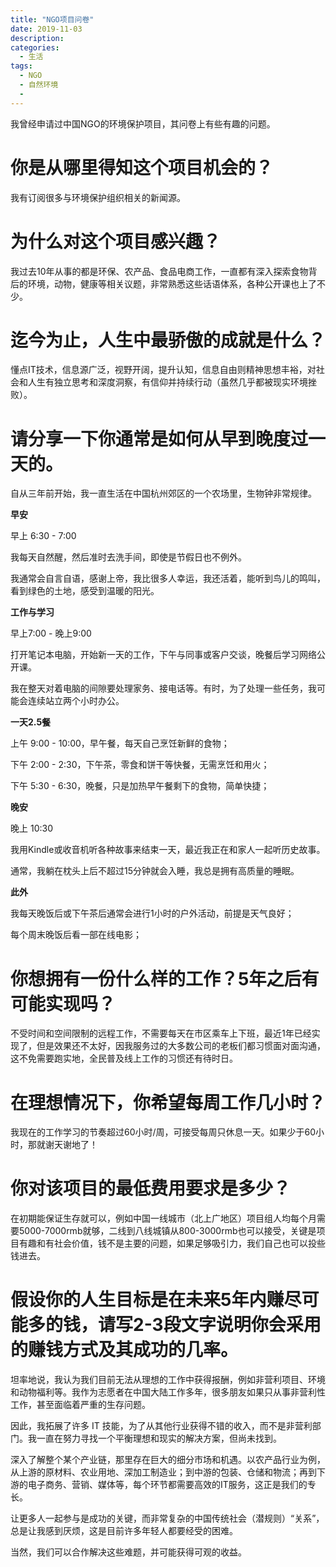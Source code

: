 ```yaml
---
title: "NGO项目问卷"
date: 2019-11-03
description:
categories:
  - 生活
tags:
  - NGO
  - 自然环境
  -
---
```


我曾经申请过中国NGO的环境保护项目，其问卷上有些有趣的问题。


# 你是从哪里得知这个项目机会的？

我有订阅很多与环境保护组织相关的新闻源。

# 为什么对这个项目感兴趣？

我过去10年从事的都是环保、农产品、食品电商工作，一直都有深入探索食物背后的环境，动物，健康等相关议题，非常熟悉这些话语体系，各种公开课也上了不少。

# 迄今为止，人生中最骄傲的成就是什么？

懂点IT技术，信息源广泛，视野开阔，提升认知，信息自由则精神思想丰裕，对社会和人生有独立思考和深度洞察，有信仰并持续行动（虽然几乎都被现实环境挫败）。

# 请分享一下你通常是如何从早到晚度过一天的。

自从三年前开始，我一直生活在中国杭州郊区的一个农场里，生物钟非常规律。

**早安**

早上 6:30 - 7:00

我每天自然醒，然后准时去洗手间，即使是节假日也不例外。

我通常会自言自语，感谢上帝，我比很多人幸运，我还活着，能听到鸟儿的鸣叫，看到绿色的土地，感受到温暖的阳光。

**工作与学习**

早上7:00 - 晚上9:00

打开笔记本电脑，开始新一天的工作，下午与同事或客户交谈，晚餐后学习网络公开课。

我在整天对着电脑的间隙要处理家务、接电话等。有时，为了处理一些任务，我可能会连续站立两个小时办公。

**一天2.5餐**

上午 9:00 - 10:00，早午餐，每天自己烹饪新鲜的食物；

下午 2:00 - 2:30，下午茶，零食和饼干等快餐，无需烹饪和用火；

下午 5:30 - 6:30，晚餐，只是加热早午餐剩下的食物，简单快捷；

**晚安**

晚上 10:30

我用Kindle或收音机听各种故事来结束一天，最近我正在和家人一起听历史故事。

通常，我躺在枕头上后不超过15分钟就会入睡，我总是拥有高质量的睡眠。

**此外**

我每天晚饭后或下午茶后通常会进行1小时的户外活动，前提是天气良好；

每个周末晚饭后看一部在线电影；


# 你想拥有一份什么样的工作？5年之后有可能实现吗？

不受时间和空间限制的远程工作，不需要每天在市区乘车上下班，最近1年已经实现了，但是效果还不太好，因我服务过的大多数公司的老板们都习惯面对面沟通，这不免需要跑实地，全民普及线上工作的习惯还有待时日。

# 在理想情况下，你希望每周工作几小时？

我现在的工作学习的节奏超过60小时/周，可接受每周只休息一天。如果少于60小时，那就谢天谢地了！

# 你对该项目的最低费用要求是多少？

在初期能保证生存就可以，例如中国一线城市（北上广地区）项目组人均每个月需要5000-7000rmb就够，二线到八线城镇从800-3000rmb也可以接受，关键是项目有趣和有社会价值，钱不是主要的问题，如果足够吸引力，我们自己也可以投些钱进去。

# 假设你的人生目标是在未来5年内赚尽可能多的钱，请写2-3段文字说明你会采用的赚钱方式及其成功的几率。

坦率地说，我认为我们目前无法从理想的工作中获得报酬，例如非营利项目、环境和动物福利等。我作为志愿者在中国大陆工作多年，很多朋友如果只从事非营利性工作，甚至面临着严重的生存问题。

因此，我拓展了许多 IT 技能，为了从其他行业获得不错的收入，而不是非营利部门。我一直在努力寻找一个平衡理想和现实的解决方案，但尚未找到。

深入了解整个某个产业链，那里存在巨大的细分市场和机遇。以农产品行业为例，从上游的原材料、农业用地、深加工制造业；到中游的包装、仓储和物流；再到下游的电子商务、营销、媒体等，每个环节都需要高效的IT服务，这正是我们的专长。

让更多人一起参与是成功的关键，而非常复杂的中国传统社会（潜规则）“关系”，总是让我感到厌烦，这是目前许多年轻人都要经受的困难。

当然，我们可以合作解决这些难题，并可能获得可观的收益。

